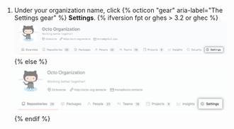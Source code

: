 1. Under your organization name, click {% octicon "gear" aria-label="The Settings gear" %} **Settings**.
  {% ifversion fpt or ghes > 3.2 or ghec %}
  ![Organization settings button](/assets/images/help/organizations/organization-settings-tab-with-overview-tab.png)
  {% else %}
  ![Organization settings button](/assets/images/help/organizations/organization-settings-tab.png)
  {% endif %}
